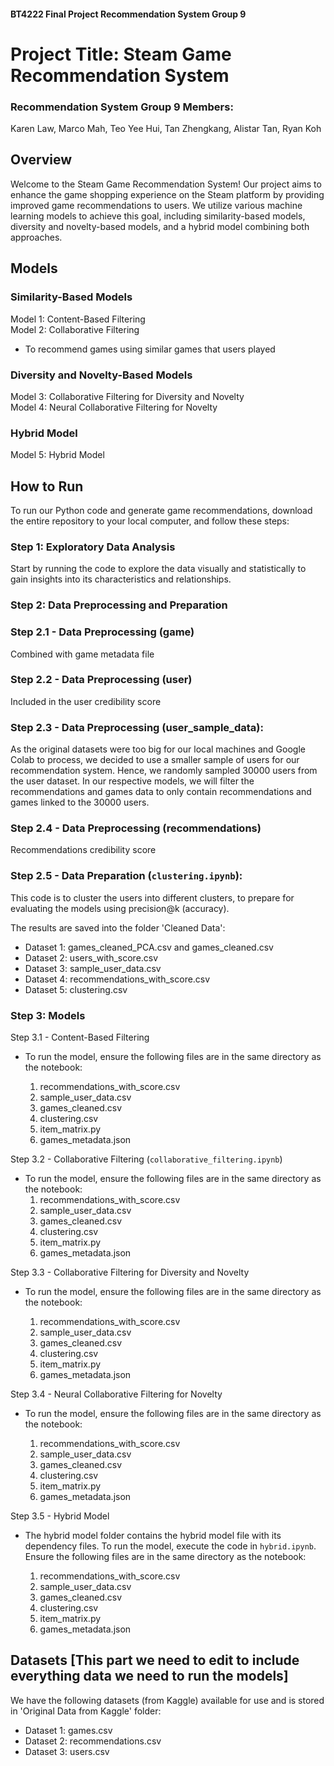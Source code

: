 #### BT4222 Final Project Recommendation System Group 9

# Project Title: Steam Game Recommendation System

### Recommendation System Group 9 Members:

Karen Law,
Marco Mah,
Teo Yee Hui,
Tan Zhengkang,
Alistar Tan,
Ryan Koh

## Overview

Welcome to the Steam Game Recommendation System! Our project aims to enhance the game shopping experience on the Steam platform by providing improved game recommendations to users. We utilize various machine learning models to achieve this goal, including similarity-based models, diversity and novelty-based models, and a hybrid model combining both approaches.

## Models

### Similarity-Based Models

Model 1: Content-Based Filtering <br />
Model 2: Collaborative Filtering <br />

- To recommend games using similar games that users played <br />

### Diversity and Novelty-Based Models

Model 3: Collaborative Filtering for Diversity and Novelty <br />
Model 4: Neural Collaborative Filtering for Novelty <br />

### Hybrid Model

Model 5: Hybrid Model <br />

## How to Run

To run our Python code and generate game recommendations, download the entire repository to your local computer, and follow these steps: <br />

### Step 1: Exploratory Data Analysis

Start by running the code to explore the data visually and statistically to gain insights into its characteristics and relationships. <br />

### Step 2: Data Preprocessing and Preparation

### Step 2.1 - Data Preprocessing (game) 
Combined with game metadata file 

### Step 2.2 - Data Preprocessing (user)

Included in the user credibility score 

### Step 2.3 - Data Preprocessing (user_sample_data): 

As the original datasets were too big for our local machines and Google Colab to process, we decided to use a smaller sample of users
for our recommendation system. Hence, we randomly sampled 30000 users from the user dataset. In our respective models, we will filter the recommendations and games data to only contain recommendations and games linked to the 30000 users. 

### Step 2.4 - Data Preprocessing (recommendations) 

Recommendations credibility score

### Step 2.5 - Data Preparation (`clustering.ipynb`): 

This code is to cluster the users into different clusters, to prepare for evaluating the models using precision@k (accuracy).

The results are saved into the folder 'Cleaned Data': 

- Dataset 1: games_cleaned_PCA.csv and games_cleaned.csv 
- Dataset 2: users_with_score.csv 
- Dataset 3: sample_user_data.csv
- Dataset 4: recommendations_with_score.csv
- Dataset 5: clustering.csv 

### Step 3: Models

Step 3.1 - Content-Based Filtering

- To run the model, ensure the following files are in the same directory as the notebook:

   1. recommendations_with_score.csv
   2. sample_user_data.csv
   3. games_cleaned.csv
   4. clustering.csv
   5. item_matrix.py
   6. games_metadata.json

Step 3.2 - Collaborative Filtering (`collaborative_filtering.ipynb`) 

- To run the model, ensure the following files are in the same directory as the notebook:
  1. recommendations_with_score.csv
  2. sample_user_data.csv
  3. games_cleaned.csv
  4. clustering.csv
  5. item_matrix.py
  6. games_metadata.json
    

Step 3.3 - Collaborative Filtering for Diversity and Novelty 

- To run the model, ensure the following files are in the same directory as the notebook:

  1. recommendations_with_score.csv
  2. sample_user_data.csv
  3. games_cleaned.csv
  4. clustering.csv
  5. item_matrix.py
  6. games_metadata.json


Step 3.4 - Neural Collaborative Filtering for Novelty <br />

- To run the model, ensure the following files are in the same directory as the notebook:

  1. recommendations_with_score.csv
  2. sample_user_data.csv
  3. games_cleaned.csv
  4. clustering.csv
  5. item_matrix.py
  6. games_metadata.json

Step 3.5 - Hybrid Model 

- The hybrid model folder contains the hybrid model file with its dependency files. To run the model, execute the code in `hybrid.ipynb`. Ensure the following files are in the same directory as the notebook:

  1. recommendations_with_score.csv
  2. sample_user_data.csv
  3. games_cleaned.csv
  4. clustering.csv
  5. item_matrix.py
  6. games_metadata.json

## Datasets [This part we need to edit to include everything data we need to run the models]

We have the following datasets (from Kaggle) available for use and is stored in 'Original Data from Kaggle' folder: <br />

- Dataset 1: games.csv <br />
- Dataset 2: recommendations.csv <br />
- Dataset 3: users.csv <br />


